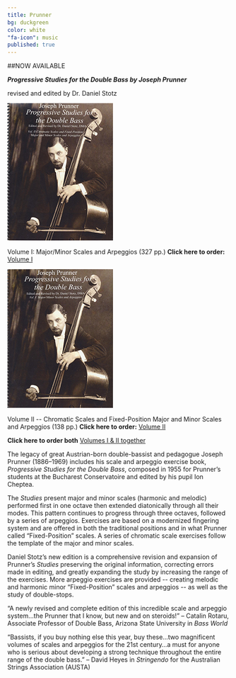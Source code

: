 ```yaml
---
title: Prunner
bg: duckgreen
color: white
"fa-icon": music
published: true
---
```




##NOW AVAILABLE

_**Progressive Studies for the Double Bass by Joseph Prunner**_

revised and edited by Dr. Daniel Stotz

![prunner1](../img/joseph-prunner-progressive-studies-for-double-bass-stotz-1.jpg)


Volume I: Major/Minor Scales and Arpeggios (327 pp.)
**Click here to order:**
[Volume I]( http://www.amazon.com/dp/B00L3YLKCO/?tag=becbot-20)

![prunner2](../img/joseph-prunner-progressive-studies-for-double-bass-stotz-2.jpg)


Volume II -- Chromatic Scales and Fixed-Position Major and Minor Scales and Arpeggios (138 pp.)
**Click here to order:**
[Volume II]( http://www.amazon.com/dp/B00L4O8U12/?tag=becbot-20)

**Click here to order both**
[Volumes I & II together](http://www.amazon.com/dp/B00L4ONTCC/?tag=becbot-20)

The legacy of great Austrian-born double-bassist and pedagogue Joseph Prunner (1886–1969) includes his scale and arpeggio exercise book, _Progressive Studies for the Double Bass_, composed in 1955 for Prunner’s students at the Bucharest Conservatoire and edited by his pupil Ion Cheptea.

The _Studies_ present major and minor scales (harmonic and melodic) performed first in one octave then extended diatonically through all their modes. This pattern continues to progress through three octaves, followed by a series of arpeggios. Exercises are based on a modernized fingering system and are offered in both the traditional positions and in what Prunner called “Fixed-Position” scales. A series of chromatic scale exercises follow the template of the major and minor scales.

Daniel Stotz’s new edition is a comprehensive revision and expansion of Prunner’s _Studies_ preserving the original information, correcting errors made in editing, and greatly expanding the study by increasing the range of the exercises. More arpeggio exercises are provided -- creating melodic and harmonic minor “Fixed-Position” scales and arpeggios --  as well as the study of double-stops.


“A newly revised and complete edition of this incredible scale and arpeggio system…the Prunner that I know, but new and on steroids!” – Catalin Rotaru, Associate Professor of Double Bass, Arizona State University in _Bass World_

“Bassists, if you buy nothing else this year, buy these…two magnificent volumes of scales and arpeggios for the 21st century…a must for anyone who is serious about developing a strong technique throughout the entire range of the double bass.” – David Heyes in _Stringendo_ for the Australian Strings Association (AUSTA)
